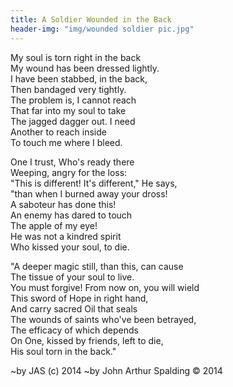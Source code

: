 ```yaml
---
title: A Soldier Wounded in the Back
header-img: "img/wounded soldier pic.jpg"
---
```


My soul is torn right in the back  
My wound has been dressed lightly.  
I have been stabbed, in the back,  
Then bandaged very tightly.  
The problem is, I cannot reach  
That far into my soul to take  
The jagged dagger out. I need  
Another to reach inside  
To touch me where I bleed.

One I trust, Who's ready there  
Weeping, angry for the loss:  
"This is different! It's different," He says,  
"than when I burned away your dross!  
A saboteur has done this!  
An enemy has dared to touch  
The apple of my eye!  
He was not a kindred spirit  
Who kissed your soul, to die.

"A deeper magic still, than this, can cause  
The tissue of your soul to live.  
You must forgive! From now on, you will wield  
This sword of Hope in right hand,  
And carry sacred Oil that seals  
The wounds of saints who've been betrayed,  
The efficacy of which depends  
On One, kissed by friends, left to die,  
His soul torn in the back."

 ~by JAS (c) 2014
 ~by John Arthur Spalding &copy; 2014
